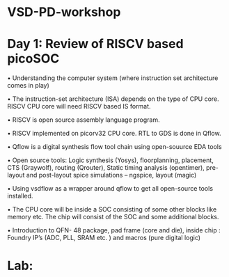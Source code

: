 # VSD-PD-workshop

# Day 1: Review of RISCV based picoSOC
•	Understanding the computer system (where instruction set architecture comes in play) 

•	The instruction-set architecture (ISA) depends on the type of CPU core. RISCV CPU core will need RISCV based IS format.

•	RISCV is open source assembly language program.

•	RISCV implemented on picorv32 CPU core. RTL to GDS is done in Qflow.

•	Qflow is a digital synthesis flow tool chain using open-souurce EDA tools

•	Open source tools: Logic synthesis (Yosys), floorplanning, placement, CTS (Graywolf), routing (Qrouter), Static timing analysis (opentimer), pre-layout and post-layout spice simulations – ngspice, layout (magic)

•	Using vsdflow as a wrapper around qflow to get all open-source tools installed.

•	The CPU core will be inside a SOC consisting of some other blocks like memory etc. The chip will consist of the SOC and some additional blocks.

•	Introduction to QFN- 48 package, pad frame (core and die), inside chip : Foundry IP’s (ADC, PLL, SRAM etc. ) and macros (pure digital logic)

# Lab:

